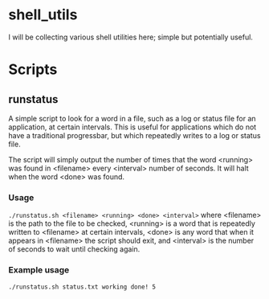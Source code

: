# shell_utils
I will be collecting various shell utilities here; simple but potentially useful.

# Scripts

## runstatus
A simple script to look for a word in a file, such as a log or status file for an application, at certain intervals. This is useful for
applications which do not have a traditional progressbar, but which
repeatedly writes to a log or status file.

The script will simply output the number of times that the word \<running\> was found in \<filename\> every \<interval\> number of seconds. It will halt when the word \<done\> was found. 

### Usage
`./runstatus.sh <filename> <running> <done> <interval>` where \<filename\> is the path to the file to be checked, \<running\> is a word that is repeatedly written to \<filename\> at certain intervals, \<done\> is any word that when it appears in \<filename\> the script should exit, and \<interval\> is the number of seconds to wait until checking again.

### Example usage
`./runstatus.sh status.txt working done! 5`
